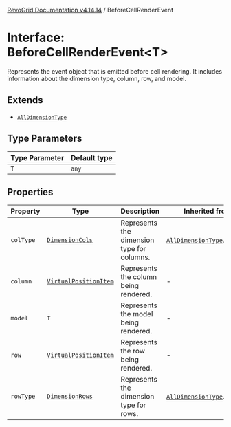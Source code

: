 [RevoGrid Documentation v4.14.14](README.md) / BeforeCellRenderEvent

# Interface: BeforeCellRenderEvent\<T\>

Represents the event object that is emitted before cell rendering.
It includes information about the dimension type, column, row, and model.

## Extends

- [`AllDimensionType`](Interface.AllDimensionType.md)

## Type Parameters

| Type Parameter | Default type |
| ------ | ------ |
| `T` | `any` |

## Properties

| Property | Type | Description | Inherited from | Defined in |
| ------ | ------ | ------ | ------ | ------ |
| `colType` | [`DimensionCols`](TypeAlias.DimensionCols.md) | Represents the dimension type for columns. | [`AllDimensionType`](Interface.AllDimensionType.md).`colType` | [src/types/interfaces.ts:788](https://github.com/revolist/revogrid/blob/fdfe81f10fb07db00151f14190ac038aded766a8/src/types/interfaces.ts#L788) |
| `column` | [`VirtualPositionItem`](Interface.VirtualPositionItem.md) | Represents the column being rendered. | - | [src/types/interfaces.ts:731](https://github.com/revolist/revogrid/blob/fdfe81f10fb07db00151f14190ac038aded766a8/src/types/interfaces.ts#L731) |
| `model` | `T` | Represents the model being rendered. | - | [src/types/interfaces.ts:741](https://github.com/revolist/revogrid/blob/fdfe81f10fb07db00151f14190ac038aded766a8/src/types/interfaces.ts#L741) |
| `row` | [`VirtualPositionItem`](Interface.VirtualPositionItem.md) | Represents the row being rendered. | - | [src/types/interfaces.ts:736](https://github.com/revolist/revogrid/blob/fdfe81f10fb07db00151f14190ac038aded766a8/src/types/interfaces.ts#L736) |
| `rowType` | [`DimensionRows`](TypeAlias.DimensionRows.md) | Represents the dimension type for rows. | [`AllDimensionType`](Interface.AllDimensionType.md).`rowType` | [src/types/interfaces.ts:783](https://github.com/revolist/revogrid/blob/fdfe81f10fb07db00151f14190ac038aded766a8/src/types/interfaces.ts#L783) |
